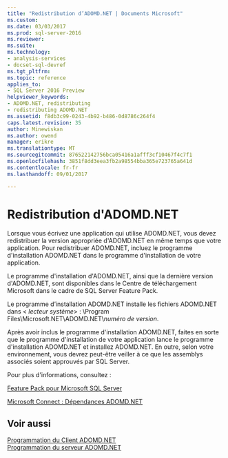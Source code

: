 ```yaml
---
title: "Redistribution d’ADOMD.NET | Documents Microsoft"
ms.custom: 
ms.date: 03/03/2017
ms.prod: sql-server-2016
ms.reviewer: 
ms.suite: 
ms.technology:
- analysis-services
- docset-sql-devref
ms.tgt_pltfrm: 
ms.topic: reference
applies_to:
- SQL Server 2016 Preview
helpviewer_keywords:
- ADOMD.NET, redistributing
- redistributing ADOMD.NET
ms.assetid: f8db3c99-0243-4b92-b486-0d8786c264f4
caps.latest.revision: 35
author: Minewiskan
ms.author: owend
manager: erikre
ms.translationtype: MT
ms.sourcegitcommit: 876522142756bca05416a1afff3cf10467f4c7f1
ms.openlocfilehash: 3851f8dd3eea3fb2a98554bba365e723765a641d
ms.contentlocale: fr-fr
ms.lasthandoff: 09/01/2017

---
```

# <a name="redistributing-adomdnet"></a>Redistribution d'ADOMD.NET
  Lorsque vous écrivez une application qui utilise ADOMD.NET, vous devez redistribuer la version appropriée d'ADOMD.NET en même temps que votre application. Pour redistribuer ADOMD.NET, incluez le programme d'installation ADOMD.NET dans le programme d'installation de votre application.  
  
 Le programme d'installation d'ADOMD.NET, ainsi que la dernière version d'ADOMD.NET, sont disponibles dans le Centre de téléchargement Microsoft dans le cadre de SQL Server Feature Pack.  
  
 Le programme d’installation ADOMD.NET installe les fichiers ADOMD.NET dans \< *lecteur système*> : \Program Files\Microsoft.NET\ADOMD.NET\\*numéro de version*.  
  
 Après avoir inclus le programme d'installation ADOMD.NET, faites en sorte que le programme d'installation de votre application lance le programme d'installation ADOMD.NET et installez ADOMD.NET. En outre, selon votre environnement, vous devrez peut-être veiller à ce que les assemblys associés soient approuvés par SQL Server.  
  
 Pour plus d'informations, consultez :  
  
 [Feature Pack pour Microsoft SQL Server](http://go.microsoft.com/fwlink/?LinkId=389949)  
  
 [Microsoft Connect : Dépendances ADOMD.NET](http://go.microsoft.com/fwlink/?LinkId=389950)  
  
## <a name="see-also"></a>Voir aussi  
 [Programmation du Client ADOMD.NET](../../../analysis-services/multidimensional-models-adomd-net-client/adomd-net-client-programming.md)   
 [Programmation du serveur ADOMD.NET](../../../analysis-services/multidimensional-models-adomd-net-server/adomd-net-server-programming.md)  
  
  
